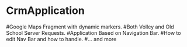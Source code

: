 # CrmApplication

#Google Maps Fragment with dynamic markers.
#Both Volley and Old School Server Requests.
#Application Based on Navigation Bar.
#How to edit Nav Bar and how to handle.
#... and more

